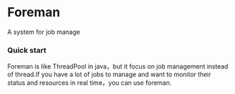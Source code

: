 # Foreman
A system for job manage

### Quick start
Foreman is like ThreadPool in java，but it focus on job management instead of thread.If you have a lot of jobs to manage and want to monitor their status and resources in real time，you can use foreman.

